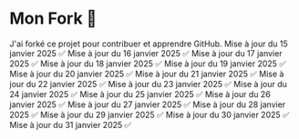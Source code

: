 # Mon Fork 🚀  
J'ai forké ce projet pour contribuer et apprendre GitHub.
Mise à jour du 15 janvier 2025 ✅
Mise à jour du 16 janvier 2025 ✅
Mise à jour du 17 janvier 2025 ✅
Mise à jour du 18 janvier 2025 ✅
Mise à jour du 19 janvier 2025 ✅
Mise à jour du 20 janvier 2025 ✅
Mise à jour du 21 janvier 2025 ✅
Mise à jour du 22 janvier 2025 ✅
Mise à jour du 23 janvier 2025 ✅
Mise à jour du 24 janvier 2025 ✅
Mise à jour du 25 janvier 2025 ✅
Mise à jour du 26 janvier 2025 ✅
Mise à jour du 27 janvier 2025 ✅
Mise à jour du 28 janvier 2025 ✅
Mise à jour du 29 janvier 2025 ✅
Mise à jour du 30 janvier 2025 ✅
Mise à jour du 31 janvier 2025 ✅

